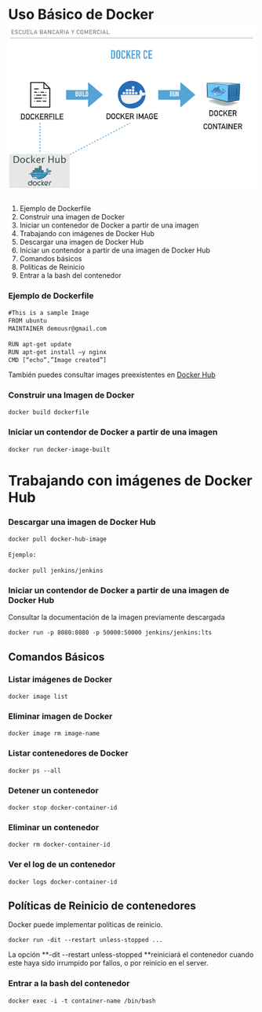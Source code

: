 # Uso Básico de Docker![](/assets/ebc3.png)

1. Ejemplo de Dockerfile
2. Construir una imagen de Docker
3. Iniciar un contenedor de Docker a partir de una imagen
4. Trabajando con imágenes de Docker Hub
5. Descargar una imagen de Docker Hub
6. Iniciar un contendor a partir de una imagen de Docker Hub
7. Comandos básicos
8. Políticas de Reinicio
9. Entrar a la bash del contenedor

### Ejemplo de Dockerfile

```
#This is a sample Image 
FROM ubuntu 
MAINTAINER demousr@gmail.com 

RUN apt-get update 
RUN apt-get install –y nginx 
CMD [“echo”,”Image created”]
```

También puedes consultar images preexistentes en [Docker Hub](https://hub.docker.com/)

### Construir una Imagen de Docker

```
docker build dockerfile
```

### Iniciar un contendor de Docker a partir de una imagen

```
docker run docker-image-built
```

# Trabajando con imágenes de Docker Hub

### Descargar una imagen de Docker Hub

```
docker pull docker-hub-image

Ejemplo:

docker pull jenkins/jenkins
```

### Iniciar un contendor de Docker a partir de una imagen de Docker Hub

Consultar la documentación de la imagen previamente descargada

```
docker run -p 8080:8080 -p 50000:50000 jenkins/jenkins:lts
```

## Comandos Básicos

### Listar imágenes de Docker

```
docker image list
```

### Eliminar imagen de Docker

```
docker image rm image-name
```

### Listar contenedores de Docker

```
docker ps --all
```

### Detener un contenedor

```
docker stop docker-container-id
```

### Eliminar un contenedor

```
docker rm docker-container-id
```

### Ver el log de un contenedor

```
docker logs docker-container-id
```

## Políticas de Reinicio de contenedores

Docker puede implementar políticas de reinicio.

```
docker run -dit --restart unless-stopped ...
```

La opción  **-dit --restart unless-stopped **reiniciará el contenedor cuando este haya sido irrumpido por fallos, o por reinicio en el server.

### Entrar a la bash del contenedor

```
docker exec -i -t container-name /bin/bash
```





